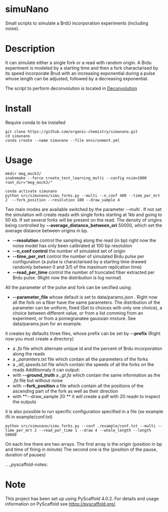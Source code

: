 
simuNano
========
Small scripts to simulate a BrdU incorporation experiments (including noise).

Description
===========

It can simulate either a single fork or a read with random origin.
A Brdu experiment is modeled by a starting time and then a fork charactarised
by its speed incorporate Brud with an increasing exponential during a pulse whose
length can be adjusted, followed by a decreasing exponential.

The script to perform deconvolution is located in [Deconvolution](https://github.com/organic-chemistry/simunano/blob/main/notebooks/Extract_distribution.ipynb)


Install
===========

Require conda to be installed
```
git clone https://github.com/organic-chemistry/simunano.git
cd simunano
conda create --name simunano --file environment.yml
```

Usage
===========

```
mkdir meg_mock3/
snakemake --force create_test_learning_multi --config nsim=1000 root_dir="meg_mock3/"
```


```
conda activate simunano
python src/simunano/simu_forks.py --multi --n_conf 400 --time_per_mrt 2  --fork_position --resolution 100 --draw_sample 4
```

Two main modes are available switched by the parameter --multi .
If not set the simulation will create reads with single forks starting at 1kb and going to
50 kb.
If set several forks will be present on the read. The density of origins being controlled
by **--average_distance_between_ori** 50000, which set the average distance between origins in bp.


 * **--resolution** control the sampling along the read (in bp) right now the noise model has only been calibrated at 100 bp resolution
 * **--n_conf control** the number of simulated set of origin
 * **--time_per_mrt** control the number of simulated Brdu pulse per configuration (a pulse is charactarised by a starting time drawed randomly between 0 and 3/5 of the maximum replication time)
 * **--read_per_time** control the number of truncated fiber extracted per Brdu pulse. (Right now the distribution is log normal)

All the parameter of the pulse and fork can be secified  using:
 * **--parameter_file** whose default is set to data/params.json . Right now all the fork on a fiber have the same parameters.
The distribution of the parameter can be uniform, fixed (Set to choices with only one choice), a choice between different value,
or from a list comming from an experiment, or from a pomegranatee gaussian mixture. See data/params.json for an example.



it creates by defaults three files, whose prefix can be set by **--prefix** (Right now you must create a directory)
  * a *.fa* file which alternate unique id and the percent of Brdu incorporation along the reads
  * a  *_paramters.txt* file which contain all the parameters of the forks
  * a  *_all_speeds.txt* file which contain the speeds of all the forks on the reads
Additionnaly it can output:
  * with **--ground_truth** a *_gt.fa* which contain the same information as the *.fa* file but without noise
  * with **--fork_position** a file which contain all the positions of the ascending part of the fork as well as their direction
  * with **--draw_sample 20 ** it will create a pdf with 20 readn to inspect the outputs


it is also possible to run specific configuration specified in a file (se example ifli in example/conf.txt)
```
python src/simunano/simu_forks.py --conf ./example/conf.txt --multi --time_per_mrt 2 --read_per_time 1 --draw 4 --whole_length --length 50000
```
On each line there are two arrays. The first array is the origin (position in bp and time of firing in minute)
The second one is the (position of the pause, duration of pauses)

.. _pyscaffold-notes:

Note
====

This project has been set up using PyScaffold 4.0.2. For details and usage
information on PyScaffold see https://pyscaffold.org/.
